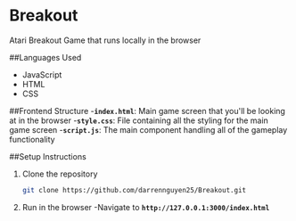 # Breakout
Atari Breakout Game that runs locally in the browser

##Languages Used
- JavaScript
- HTML
- CSS

##Frontend Structure
-**`index.html`**: Main game screen that you'll be looking at in the browser
-**`style.css`**: File containing all the styling for the main game screen
-**`script.js`**: The main component handling all of the gameplay functionality

##Setup Instructions
1. Clone the repository

   ```bash
   git clone https://github.com/darrennguyen25/Breakout.git
   ```

2. Run in the browser
   -Navigate to **`http://127.0.0.1:3000/index.html`**
